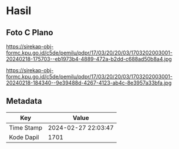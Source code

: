 # Hasil

## Foto C Plano

https://sirekap-obj-formc.kpu.go.id/c5de/pemilu/pdpr/17/03/20/20/03/1703202003001-20240218-175703--eb1973b4-4889-472a-b2dd-c688ad50b8a4.jpg

https://sirekap-obj-formc.kpu.go.id/c5de/pemilu/pdpr/17/03/20/20/03/1703202003001-20240218-184340--9e39488d-4267-4123-ab4c-8e3957a33bfa.jpg


## Metadata

| Key        | Value               |
| ---------- | ------------------- |
| Time Stamp | 2024-02-27 22:03:47 |
| Kode Dapil | 1701                |



